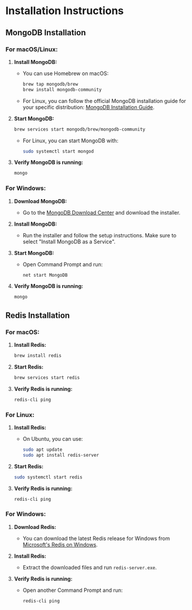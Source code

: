 # Installation Instructions

## MongoDB Installation

### For macOS/Linux:

1. **Install MongoDB:**
   - You can use Homebrew on macOS:
     ```bash
     brew tap mongodb/brew
     brew install mongodb-community
     ```
   - For Linux, you can follow the official MongoDB installation guide for your specific distribution: [MongoDB Installation Guide](https://docs.mongodb.com/manual/installation/).

2. **Start MongoDB:**
   ```bash
   brew services start mongodb/brew/mongodb-community
   ```
   - For Linux, you can start MongoDB with:
     ```bash
     sudo systemctl start mongod
     ```

3. **Verify MongoDB is running:**
   ```bash
   mongo
   ```

### For Windows:

1. **Download MongoDB:**
   - Go to the [MongoDB Download Center](https://www.mongodb.com/try/download/community) and download the installer.

2. **Install MongoDB:**
   - Run the installer and follow the setup instructions. Make sure to select "Install MongoDB as a Service".

3. **Start MongoDB:**
   - Open Command Prompt and run:
     ```bash
     net start MongoDB
     ```

4. **Verify MongoDB is running:**
   ```bash
   mongo
   ```

## Redis Installation

### For macOS:

1. **Install Redis:**
   ```bash
   brew install redis
   ```

2. **Start Redis:**
   ```bash
   brew services start redis
   ```

3. **Verify Redis is running:**
   ```bash
   redis-cli ping
   ```

### For Linux:

1. **Install Redis:**
   - On Ubuntu, you can use:
     ```bash
     sudo apt update
     sudo apt install redis-server
     ```

2. **Start Redis:**
   ```bash
   sudo systemctl start redis
   ```

3. **Verify Redis is running:**
   ```bash
   redis-cli ping
   ```

### For Windows:

1. **Download Redis:**
   - You can download the latest Redis release for Windows from [Microsoft's Redis on Windows](https://github.com/microsoftarchive/redis/releases).

2. **Install Redis:**
   - Extract the downloaded files and run `redis-server.exe`.

3. **Verify Redis is running:**
   - Open another Command Prompt and run:
     ```bash
     redis-cli ping
     ```
